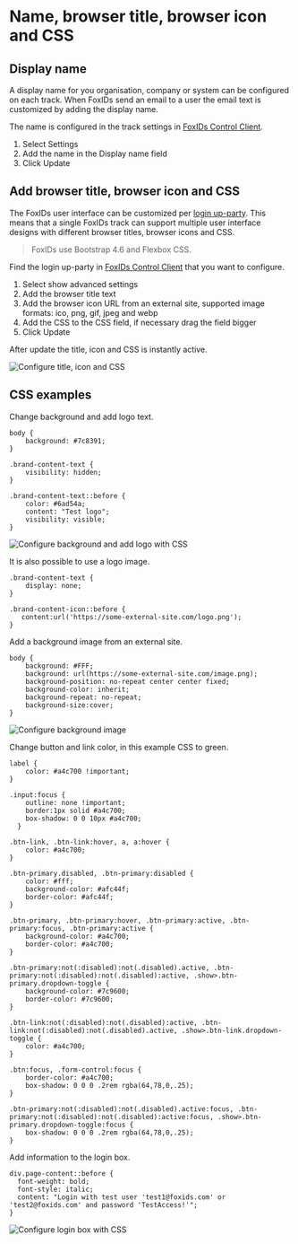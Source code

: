 # Name, browser title, browser icon and CSS

## Display name

A display name for you organisation, company or system can be configured on each track. When FoxIDs send an email to a user the email text is customized by adding the display name.

The name is configured in the track settings in [FoxIDs Control Client](control.md#foxids-control-client).

1. Select Settings
2. Add the name in the Display name field
3. Click Update

## Add browser title, browser icon and CSS

The FoxIDs user interface can be customized per [login up-party](login). This means that a single FoxIDs track can support multiple user interface designs with different browser titles, browser icons and CSS.

> FoxIDs use Bootstrap 4.6 and Flexbox CSS.

Find the login up-party in [FoxIDs Control Client](control.md#foxids-control-client) that you want to configure.

 1. Select show advanced settings
 4. Add the browser title text
 4. Add the browser icon URL from an external site, supported image formats: ico, png, gif, jpeg and webp
 2. Add the CSS to the CSS field, if necessary drag the field bigger
 5. Click Update

 After update the title, icon and CSS is instantly active.

 ![Configure title, icon and CSS](images/configure-login-title-icon-css.png)

 ## CSS examples

 Change background and add logo text. 

    body {
        background: #7c8391;
    }

    .brand-content-text {
        visibility: hidden;
    }

    .brand-content-text::before {
        color: #6ad54a;
        content: "Test logo";
        visibility: visible;
    }

![Configure background and add logo with CSS](images/configure-login-css-backbround-logo.png)    

It is also possible to use a logo image.

    .brand-content-text {
        display: none;
    }

    .brand-content-icon::before {
       content:url('https://some-external-site.com/logo.png');
    }

Add a background image from an external site.

    body {
        background: #FFF;
        background: url(https://some-external-site.com/image.png);
        background-position: no-repeat center center fixed;
        background-color: inherit;
        background-repeat: no-repeat;
        background-size:cover;
    }

![Configure background image](images/configure-login-css-backbround-image.png)   

Change button and link color, in this example CSS to green.

    label {
        color: #a4c700 !important;
    }

    .input:focus {
        outline: none !important;
        border:1px solid #a4c700;
        box-shadow: 0 0 10px #a4c700;
      }

    .btn-link, .btn-link:hover, a, a:hover {
        color: #a4c700;
    }

    .btn-primary.disabled, .btn-primary:disabled {
        color: #fff;
        background-color: #afc44f;
        border-color: #afc44f;
    }

    .btn-primary, .btn-primary:hover, .btn-primary:active, .btn-primary:focus, .btn-primary:active {
        background-color: #a4c700;
        border-color: #a4c700;
    }

    .btn-primary:not(:disabled):not(.disabled).active, .btn-primary:not(:disabled):not(.disabled):active, .show>.btn-primary.dropdown-toggle {
        background-color: #7c9600;
        border-color: #7c9600;
    }

    .btn-link:not(:disabled):not(.disabled):active, .btn-link:not(:disabled):not(.disabled).active, .show>.btn-link.dropdown-toggle {
        color: #a4c700;
    }

    .btn:focus, .form-control:focus {
        border-color: #a4c700;
        box-shadow: 0 0 0 .2rem rgba(64,78,0,.25);
    }

    .btn-primary:not(:disabled):not(.disabled).active:focus, .btn-primary:not(:disabled):not(.disabled):active:focus, .show>.btn-primary.dropdown-toggle:focus {
        box-shadow: 0 0 0 .2rem rgba(64,78,0,.25);
    }

 Add information to the login box.

    div.page-content::before {
      font-weight: bold;
      font-style: italic;
      content: "Login with test user 'test1@foxids.com' or 'test2@foxids.com' and password 'TestAccess!'";
    }

![Configure login box with CSS](images/configure-login-css-sample-test.png)